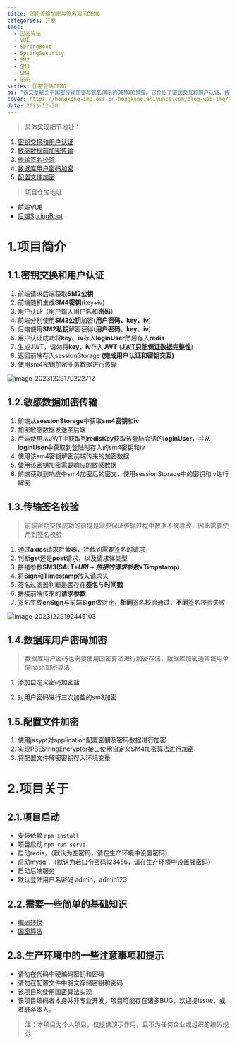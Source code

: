 ```yaml
---
title: 国密传输加密与签名演示DEMO
categories: 开发
tags: 
  - 国密算法
  - VUE
  - SpringBoot
  - SpringSecurity
  - SM2
  - SM3
  - SM4
  - 密码
series: 国密登陆DEMO
ai: "该文章是关于国密传输加密与签名演示的DEMO的摘要。它介绍了密钥交互和用户认证、传输签名校验、数据库用户密码加密和配置文件加密等方面的内容。文章提供了具体实现细节的地址和项目仓库地址。该项目仅为个人项目，仅提供演示作用。"
cover: https://hongkong-img.oss-cn-hongkong.aliyuncs.com/blog-web-img/R-C.jpg
date: 2023-12-30 
---
```


> 具体实现细节地址：

1. [密钥交换和用户认证](https://github.com/takakie/Encrypt-SpringBoot/settings)
2. [敏感数据前加密传输](https://github.com/takakie/Encrypt-SpringBoot/settings)
3. [传输签名校验](https://github.com/takakie/Encrypt-SpringBoot/settings)
4. [数据库用户密码加密](https://github.com/takakie/Encrypt-SpringBoot/settings)
5. [配置文件加密](https://github.com/takakie/Encrypt-SpringBoot/settings)

> 项目仓库地址

- [前端VUE](https://github.com/takakie/VUE-SMEncrypt-DEMO)
- [后端SpringBoot](https://github.com/takakie/SMEncrypt-SpringBoot-DEMO)


# 1.项目简介

## 1.1.密钥交换和用户认证

1. 前端请求后端获取**SM2公钥**
2. 前端随机生成**SM4密钥**(key+iv)
3. 用户认证（用户输入用户名和**密码**）
4. 前端分别使用**SM2公钥**加密(**用户密码、key、iv**)
5. 后端使用**SM2私钥**解密获得(**用户密码、key、iv**)
6. 用户认证成功将**key、iv**存入**loginUser**然后存入**redis**
7. 生成JWT，请勿将**key、iv**存入**JWT** (**<u>JWT只能保证数据完整性</u>**)
8. 返回前端存入sessionStorage **(完成用户认证和密钥交互)**
9. 使用sm4密钥加密业务数据进行传输

![image-20231229170222712](https://hongkong-img.oss-cn-hongkong.aliyuncs.com/markdown-img/image-20231229170222712.png?x-oss-process=style/img-to-webp)

## 1.2.敏感数据加密传输

1. 前端从**sessionStorage**中获取**sm4密钥**和**iv**
2. 加密敏感数据发送至后端
3. 后端使用从JWT中获取到**redisKey**获取该登陆会话的**loginUser**，并从**loginUser**中获取到登陆时存入的sm4密钥和iv
4. 使用该sm4密钥解密前端传来的加密数据
5. 使用该密钥加密需要响应的敏感数据
6. 前端获取到响应中sm4加密后的密文，使用sessionStorage中的密钥和iv进行解密

## 1.3.传输签名校验

> 前端密钥交换成功的前提是需要保证传输过程中数据不被篡改，因此需要使用到签名校验

1. 通过**axios**请求拦截器，拦截到需要签名的请求
1. 判断**get**还是**post**请求，以及请求体类型
1. 拼接参数**SM3(SALT$+URI+拼接的请求参数+$Timpstamp)**
1. 将**Sign**和**Timestamp**放入请求头
1. 签名过滤器判断是否存在**签名**与**时间戳**
1. 拼接前端传来的**请求参数**
1. 签名生成**enSign**与前端**Sign**做对比，**相同**签名校验通过，**不同**签名校验失败

![image-20231229192445103](https://hongkong-img.oss-cn-hongkong.aliyuncs.com/markdown-img/image-20231229192445103.png?x-oss-process=style/img-to-webp)

## 1.4.数据库用户密码加密

> 数据库用户密码也需要使用国密算法进行加密存储，数据库加密通常使用单向hash加密算法

1. 添加自定义密码加密盐

2. 对用户密码进行三次加盐的sm3加密

   

## 1.5.配置文件加密

1. 使用jasypt对application配置密钥及密码数据进行加密
2. 实现PBEStringEncryptor接口使用自定义SM4加密算法进行加密
3. 将配置文件解密密钥存入环境变量



# 2.项目关于

## 2.1.项目启动

- 安装依赖 `npm install`
- 项目启动 `npm run serve`
- 启动redis，（默认为空密码，请在生产环境中设置密码）
- 启动mysql，（默认为若口令密码123456，请在生产环境中设置强密码）
- 启动后端服务
- 默认登陆用户名密码 admin，admin123

## 2.2.需要一些简单的基础知识

- [编码转换](https://blog.takake.co/posts/28315/)
- [国密算法](https://github.com/takakie/Encrypt-SpringBoot/settings)

## 2.3.生产环境中的一些注意事项和提示

- 请勿在代码中硬编码密钥和密码
- 请勿在配置文件中明文存储密钥和密码
- 该项目均使用国密算法实现
- 该项目编码者本身并非专业开发，项目可能存在诸多BUG，欢迎提issue，或者联系本人。



> 注：本项目为个人项目，仅提供演示作用，且不为任何企业或组织的编码规范
